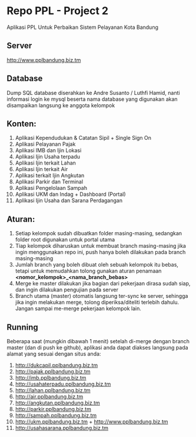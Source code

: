 # Repo PPL - Project 2
Aplikasi PPL Untuk Perbaikan Sistem Pelayanan Kota Bandung

## Server
http://www.pplbandung.biz.tm

## Database
Dump SQL database diserahkan ke Andre Susanto / Luthfi Hamid, nanti informasi login ke mysql beserta nama database yang digunakan akan disampaikan langsung ke anggota kelompok

## Konten:
1. Aplikasi Kependudukan & Catatan Sipil + Single Sign On
2. Aplikasi Pelayanan Pajak
3. Aplikasi IMB dan Ijin Lokasi
4. Aplikasi Ijin Usaha terpadu
5. Aplikasi Ijin terkait Lahan
6. Aplikasi Ijin terkait Air
7. Aplikasi terkait Ijin Angkutan
8. Aplikasi Parkir dan Terminal
9. Aplikasi Pengelolaan Sampah
10. Aplikasi UKM dan Indag + Dashboard (Portal)
11. Aplikasi Ijin Usaha dan Sarana Perdagangan

## Aturan:
1. Setiap kelompok sudah dibuatkan folder masing-masing, sedangkan folder root digunakan untuk portal utama
2. Tiap kelompok diharuskan untuk membuat branch masing-masing jika ingin menggunakan repo ini, push hanya boleh dilakukan pada branch masing-masing
3. Jumlah branch yang boleh dibuat oleh sebuah kelompok itu bebas, tetapi untuk memudahkan tolong gunakan aturan penamaan **<nomor_kelompok>_<nama_branch_bebas>**
4. Merge ke master dilakukan jika bagian dari pekerjaan dirasa sudah siap, dan ingin dilakukan pengujian pada server
5. Branch utama (master) otomatis langsung ter-sync ke server, sehingga jika ingin melakukan merge, tolong diperiksa/diteliti terlebih dahulu. Jangan sampai me-merge pekerjaan kelompok lain.

## Running
Beberapa saat (mungkin dibawah 1 menit) setelah di-merge dengan branch master (dan di push ke github), aplikasi anda dapat diakses langsung pada alamat yang sesuai dengan situs anda:

1. http://dukcapil.pplbandung.biz.tm
2. http://pajak.pplbandung.biz.tm
3. http://imb.pplbandung.biz.tm
4. http://usahaterpadu.pplbandung.biz.tm
5. http://lahan.pplbandung.biz.tm
6. http://air.pplbandung.biz.tm
7. http://angkutan.pplbandung.biz.tm
8. http://parkir.pplbandung.biz.tm
9. http://sampah.pplbandung.biz.tm
10. http://ukm.pplbandung.biz.tm + http://www.pplbandung.biz.tm
11. http://usahasarana.pplbandung.biz.tm